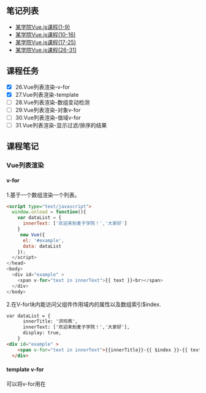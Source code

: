 ## 笔记列表
* [某学院Vue.js课程(1-9)](https://github.com/honglyan/demo/blob/master/Vue.js/vuejs1.0-advance-doc-1.md)  
* [某学院Vue.js课程(10-16)](https://github.com/honglyan/demo/blob/master/Vue.js/vuejs1.0-advance-doc-2.md)  
* [某学院Vue.js课程(17-25)](https://github.com/honglyan/demo/blob/master/Vue.js/vuejs1.0-advance-doc-3.md)
* [某学院Vue.js课程(26-31)](https://github.com/honglyan/demo/blob/master/Vue.js/vuejs1.0-advance-doc-4.md)


## 课程任务
- [x] 26.Vue列表渲染-v-for
- [x] 27.Vue列表渲染-template
- [ ] 28.Vue列表渲染-数组变动检测
- [ ] 29.Vue列表渲染-对象v-for
- [ ] 30.Vue列表渲染-值域v-for
- [ ] 31.Vue列表渲染-显示过滤/排序的结果

## 课程笔记  
### Vue列表渲染
#### v-for  
1.基于一个数组渲染一个列表。  
```html
<script type="text/javascript">
  window.onload = function(){
    var dataList = {
      innerText: ['欢迎来到麦子学院！','大家好']
    }
     new Vue({
      el: '#example',
      data: dataList
    });
  </script>
</head>
<body>
  <div id="example" >
    <span v-for="text in innerText">{{ text }}<br></span>
  </div>
</body>
```  
2.在V-for块内能访问父组件作用域内的属性以及数组索引$index.  
```html
var dataList = {
      innerTitle: '洪玲燕',
      innerText: ['欢迎来到麦子学院！','大家好'],
      display: true,
    }
<div id="example" >
    <span v-for="text in innerText">{{innerTitle}}-{{ $index }}-{{ text }}<br></span>
  </div>
```

#### template v-for  
可以将v-for用在<template>标签上，以渲染一个包含多个元素的块。  
  ```html
  <template v-for="text in innerText">
       <h5>name:{{innerTitle}}</h5>
      <h6>no：{{ $index }}</h6>
      <h4>brief: {{ text }}</h4>
    </template>
  ```  
  #### 数组变动检测  
  ##### 1.变异方法  
  1. push()/pop():增加一个元素/删除一个元素.  
  2. shift()/unshift():控制数组元素。  
  3. splice():根据下标指定删除某个元素。  
  4. sort()/reverse:排序/反向排序。  
  ##### 2.替换数组:不会修改数组而是返回一个新数组的非变异方法，直接用新数组替换旧数组。  
  
  
    track-by track-by $index 问题

